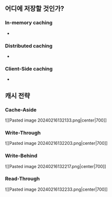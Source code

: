 ## 어디에 저장할 것인가?
### In-memory caching
- 

### Distributed caching
- 

### Client-Side caching
- 

## 캐시 전략
### Cache-Aside
![[Pasted image 20240216132133.png|center|700]]

### Write-Through
![[Pasted image 20240216132203.png|center|700]]

### Write-Behind
![[Pasted image 20240216132217.png|center|700]]

### Read-Through
![[Pasted image 20240216132233.png|center|700]]